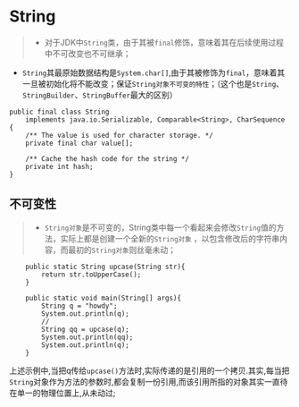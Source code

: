 # String

>*  对于JDK中`String`类，由于其被`final`修饰，意味着其在后续使用过程中不可改变也不可继承；
*  `String`其最原始数据结构是`System.char[]`,由于其被修饰为`final`，意味着其一旦被初始化将不能改变；保证`String对象不可变的特性`；（这个也是`String`、`StringBuilder`、`StringBuffer`最大的区别）

```
public final class String
    implements java.io.Serializable, Comparable<String>, CharSequence {
    /** The value is used for character storage. */
    private final char value[];

    /** Cache the hash code for the string */
    private int hash;
}
```


## 不可变性

>* `String对象`是不可变的，String类中每一个看起来会修改`String`值的方法，实际上都是创建一个全新的`String对象`
，以包含修改后的字符串内容，而最初的`String对象`则丝毫未动；

```
	public static String upcase(String str){
        return str.toUpperCase();
    }

    public static void main(String[] args){
        String q = "howdy";
        System.out.println(q);
        //
        String qq = upcase(q);
        System.out.println(qq);
        System.out.println(q);
    }
```

上述示例中,当把q传给`upcase()`方法时,实际传递的是引用的一个拷贝.其实,每当把`String`对象作为方法的参数时,都会复制一份引用,而该引用所指的对象其实一直待在单一的物理位置上,从未动过;